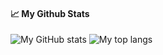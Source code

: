 <!--
**mazx4960/mazx4960** is a ✨ _special_ ✨ repository because its `README.md` (this file) appears on your GitHub profile.

Here are some ideas to get you started:

- 🔭 I’m currently working on ...
- 🌱 I’m currently learning ...
- 👯 I’m looking to collaborate on ...
- 🤔 I’m looking for help with ...
- 💬 Ask me about ...
- 📫 How to reach me: ...
- 😄 Pronouns: ...
- ⚡ Fun fact: ...
-->

#### 📈 My Github Stats

![My GitHub stats](https://github-readme-stats.vercel.app/api?username=mazx4960&show_icons=true&line_height=33&count_private=true&theme=vue)
![My top langs](https://github-readme-stats.vercel.app/api/top-langs/?username=mazx4960&&hide=cmake&langs_count=4&line_height=35&theme=dark)
